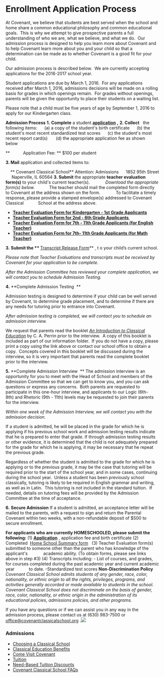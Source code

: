 # Enrollment Application Process

<span></span>[](http://www.covenantclassicalschool.org/uploads/CovenantTeacherEvalEnglish2015.pdf)At Covenant, we believe that students are best served when the school and home share a common educational philosophy and common educational goals.  This is why we attempt to give prospective parents a full understanding of who we are, what we believe, and what we do.  Our admission process is designed to help you learn more about Covenant and to help Covenant learn more about you and your child so that a determination can be made as to whether Covenant is a good fit for your child.

Our admission process is described below.  We are currently accepting applications for the 2016-2017 school year. 

Student applications are due by March 1, 2016\.  For any applications received after March 1, 2016, admissions decisions will be made on a rolling basis for grades in which openings remain.  For grades without openings, parents will be given the opportunity to place their students on a waiting list.

Please note that a child must be five years of age by September 1, 2016 to apply for our Kindergarten class.

<span>**<span>Admission Process</span>**</span> <span>**1.**</span> **<span>Complete</span>** a student <span>**[application](http://www.covenantclassicalschool.org/uploads/application2016-2017.pdf)**</span> <span>**,** 
**<span>2\. Collect</span>**</span> <span> </span> the following items:
     (a) a copy of the student's birth certificate
     (b) the student's most recent standardized test scores
     (c) the student's most recent report card(s) 
     (d) the appropriate application fee as shown below 

**           Application Fee: ** <span>$100 per student </span>

<span>**3\. Mail** <span>application and collected items to:

    ** Covenant Classical School**</span> <span>Attention: Admissions
     1852 95th Street
     Naperville, IL 60564</span></span> 
**<span>3\. Submit</span>** the appropriate **<span>teacher evaluation form(s)</span>** to your child's current teacher(s). 
           _Download the appropriate form(s) below._
           The teacher should mail the completed form directly to Covenant at the address shown on the form. 
           To facilitate a timely response, please provide a stamped envelope(s) addressed to Covenant Classical
           School at the address above.

*   <span>[](http://www.covenantclassicalschool.org/uploads/2013CovenantTeacherEvalK1st.pdf)[**<span>Teacher Evaluation Form for Kindergarten - 1st Grade Applicants</span>**](http://www.covenantclassicalschool.org/uploads/2013CovenantTeacherEvalK1st.pdf)</span>
*   <span>**[Teacher Evaluation Form for 2nd - 6th Grade Applicants ](http://www.covenantclassicalschool.org/uploads/2013CovenantTeacherEval2nd6th.pdf)**</span>
*   <span>[<span>**Teacher Evaluation Form for 7th - 11th Grade Applicants (for English Teacher)**</span>](http://www.covenantclassicalschool.org/uploads/CovenantTeacherEvalEnglish2015.pdf)</span>
*   <span>[<span>**Teacher Evaluation Form for 7th- 11th Grade Applicants (for Math Teacher)**</span>](http://www.covenantclassicalschool.org/uploads/CovenantTeacherEvalMath2015.pdf)</span>

 <span>**3.**</span> **Submit the ** <span>**[Transcript Release Form](http://www.covenantclassicalschool.org/uploads/CovenantTranscriptRelease(4).pdf)** [ ](http://www.covenantclassicalschool.org/uploads/2013CovenantTranscriptRelease%20(2).pdf)</span> <span>t</span> o your child’s current school. 

_Please note that Teacher Evaluations and transcripts must be received by Covenant for your application to be complete._

_After the Admission Committee has reviewed your complete application, we will contact you to schedule Admission Testing._

 <span>**4.**</span> **<span>Complete Admission Testing</span>  **

Admission testing is designed to determine if your child can be well served by Covenant, to determine grade placement, and to determine if there are any needs for tutoring prior to entrance into Covenant.

_After admission testing is completed, we will contact you to schedule an admission interview._

We request that parents read the booklet <span>_[<span>An Introduction to Classical Education</span>](http://classicalsubjects.com/resources/ICE.pdf)_</span> by C. A. Perrin prior to the interview.  A copy of this booklet is included as part of our information folder.  If you do not have a copy, please print a copy using the link above or contact our school office to obtain a copy.  Concepts covered in this booklet will be discussed during the interview, so it is very important that parents read the complete booklet prior to the interview.

<span>**5.**</span> **<span>Complete Admission Interview</span>  **
The admission interview is an opportunity for you to meet with the Head of School and members of the Admission Committee so that we can get to know you, and you can ask questions or express any concerns.  Both parents are requested to participate in this one-hour interview, and applicants to our Logic (6th-8th) and Rhetoric (9th - 11th) levels may be requested to join their parents for the interview.

_Within one week of the Admission Interview, we will contact you with the admission decision._

If a student is admitted, he will be placed in the grade for which he is applying if his previous school work and admission testing results indicate that he is prepared to enter that grade. If through admission testing results or other evidence, it is determined that the child is not adequately prepared for the grade for which he is applying, it may be necessary that he repeat the previous grade. 

Regardless of whether the student is admitted to the grade for which he is applying or to the previous grade, it may be the case that tutoring will be required prior to the start of the school year, and in some cases, continuing during the school year.  Unless a student has been previously school classically, tutoring is likely to be required in English grammar and writing, as well as in Latin.  This tutoring is not included in the standard tuition.  If needed, details on tutoring fees will be provided by the Admission Committee at the time of acceptance.

<span>**6.**</span> <span>**Secure Admission**</span> 
If a student is admitted, an acceptance letter will be mailed to the parents, with a request to sign and return the Parental Covenant within two weeks, with a non-refundable deposit of $500 to secure enrollment.

<span>**<span>For applicants who are currently HOMESCHOOLED, please submit the following:</span>** 
<span>(1) [<span>**Application**</span>](http://www.covenantclassicalschool.org/uploads/application2015-2016(2).pdf) , application fee and birth certificate</span> (2) Completed  [Home School Summary form](http://www.covenantclassicalschool.org/uploads/CovenantHomeSchoolSummary.pdf) <span> </span>
<span><span>(<span>3)</span></span> <span>Teacher Evaluation form(s) submitted to someone other than the parent who has knowledge of the applicant's</span></span>
            academic ability. (To obtain forms, please see links above in step #3)
<span>(4)</span> Transcripts including:
<span></span>- List of courses, and grades, for courses completed during the past academic year and current academic year 
          to date.
<span></span>-Standardized test scores</span> **<span>Non-Discrimination Policy</span>** 
_Covenant Classical School admits students of any gender, race, color, nationality, or ethnic origin to all the rights, privileges, programs, and activities generally accorded or made available to students in the school.  Covenant Classical School does not discriminate on the basis of gender, race, color, nationality, or ethnic origin in the administration of its educational policies, admissions policies, and other programs._

If you have any questions or if we can assist you in any way in the admission process, please contact us at (630) 983-7500 or [<span>office@covenantclassicalschool.org</span>](mailto:office@covenantclassicalschool.org) .![](http://www.covenantclassicalschool.org/uploads/enrollmentapplicationprocess.jpg)

### Admissions

*   [Choosing a Classical School](http://www.covenantclassicalschool.org/pages/page.asp?page_id=97838)
*   [Classical Education Benefits](http://www.covenantclassicalschool.org/pages/page.asp?page_id=98887)
*   [Come Visit Covenant](http://www.covenantclassicalschool.org/pages/page.asp?page_id=97830)
*   [Tuition](http://www.covenantclassicalschool.org/pages/page.asp?page_id=97828)
*   [Need-Based Tuition Discounts](http://www.covenantclassicalschool.org/pages/page.asp?page_id=97829)
*   [Covenant Classical School FAQs](http://www.covenantclassicalschool.org/pages/page.asp?page_id=99049)
